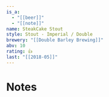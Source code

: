 ```yaml
---
is_a:
  - "[[beer]]"
  - "[[note]]"
name: SteakCake Stout
style: Stout - Imperial / Double
brewery: "[[Double Barley Brewing]]"
abv: 10
rating: 👍
last: "[[2018-05]]"
---
```

# Notes

